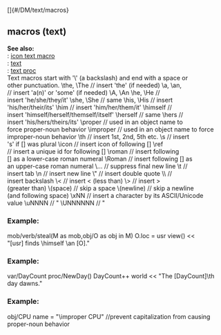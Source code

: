[]{#/DM/text/macros}    
## macros (text)    
**See also:**    
:   [icon text macro](/ref/DM/text/macros/icon.md)    
:   [text](/ref/DM/text.md)    
:   [text proc](/ref/proc/text.md)    
Text macros start with \'\\\' (a backslash) and end with a space or    
other punctuation. \\the, \\The // insert \'the\' (if needed) \\a, \\an,    
// insert \'a(n)\' or \'some\' (if needed) \\A, \\An \\he, \\He //    
insert \'he/she/they/it\' \\she, \\She // same \\his, \\His // insert    
\'his/her/their/its\' \\him // insert \'him/her/them/it\' \\himself //    
insert \'himself/herself/themself/itself\' \\herself // same \\hers //    
insert \'his/hers/theirs/its\' \\proper // used in an object name to    
force proper-noun behavior \\improper // used in an object name to force    
improper-noun behavior \\th // insert 1st, 2nd, 5th etc. \\s // insert    
\'s\' if \[\] was plural \\icon // insert icon of following \[\] \\ref    
// insert a unique id for following \[\] \\roman // insert following    
\[\] as a lower-case roman numeral \\Roman // insert following \[\] as    
an upper-case roman numeral \\\... // suppress final new line \\t //    
insert tab \\n // insert new line \\\" // insert double quote \\\\ //    
insert backslash \\\< // insert &lt; (less than) \\\> // insert &gt;    
(greater than) \\(space) // skip a space \\(newline) // skip a newline    
(and following space) \\xNN // insert a character by its ASCII/Unicode    
value \\uNNNN // \" \\UNNNNNN // \"    
### Example:    
mob/verb/steal(M as mob,obj/O as obj in M) O.loc = usr view() \<\<    
\"\[usr\] finds \\himself \\an \[O\].\"    
### Example:    
var/DayCount proc/NewDay() DayCount++ world \<\< \"The \[DayCount\]\\th    
day dawns.\"    
### Example:    
obj/CPU name = \"\\improper CPU\" //prevent capitalization from causing    
proper-noun behavior  